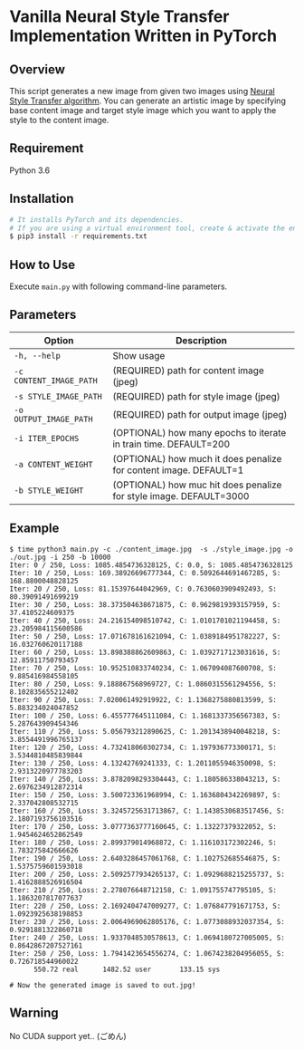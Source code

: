 # Vanilla Neural Style Transfer Implementation Written in PyTorch
## Overview
This script generates a new image from given two images using [Neural Style Transfer algorithm](https://arxiv.org/abs/1508.06576).
You can generate an artistic image by specifying base content image and target style image which you want to apply the style to the content image.

## Requirement
Python 3.6

## Installation
```bash
# It installs PyTorch and its dependencies.
# If you are using a virtual environment tool, create & activate the environment beforehand.
$ pip3 install -r requirements.txt
```

## How to Use
Execute `main.py` with following command-line parameters.


## Parameters

| Option | Description |
| ------ | ----------- |
| `-h, --help` | Show usage |
| `-c CONTENT_IMAGE_PATH` |  (REQUIRED) path for content image (jpeg) |
| `-s STYLE_IMAGE_PATH` | (REQUIRED) path for style image (jpeg) |
| `-o OUTPUT_IMAGE_PATH` |  (REQUIRED) path for output image (jpeg) |
| `-i ITER_EPOCHS` |  (OPTIONAL) how many epochs to iterate in train time. DEFAULT=200 |
| `-a CONTENT_WEIGHT` | (OPTIONAL) how much it does penalize for content image. DEFAULT=1 |
| `-b STYLE_WEIGHT` | (OPTIONAL) how muc hit does penalize for style image. DEFAULT=3000|

## Example
```
$ time python3 main.py -c ./content_image.jpg  -s ./style_image.jpg -o ./out.jpg -i 250 -b 10000
Iter: 0 / 250, Loss: 1085.4854736328125, C: 0.0, S: 1085.4854736328125
Iter: 10 / 250, Loss: 169.38926696777344, C: 0.5092644691467285, S: 168.8800048828125
Iter: 20 / 250, Loss: 81.15397644042969, C: 0.7630603909492493, S: 80.39091491699219
Iter: 30 / 250, Loss: 38.373504638671875, C: 0.9629819393157959, S: 37.4105224609375
Iter: 40 / 250, Loss: 24.216154098510742, C: 1.0101701021194458, S: 23.205984115600586
Iter: 50 / 250, Loss: 17.071678161621094, C: 1.0389184951782227, S: 16.032760620117188
Iter: 60 / 250, Loss: 13.898388862609863, C: 1.0392717123031616, S: 12.85911750793457
Iter: 70 / 250, Loss: 10.952510833740234, C: 1.067094087600708, S: 9.885416984558105
Iter: 80 / 250, Loss: 9.188867568969727, C: 1.0860315561294556, S: 8.102835655212402
Iter: 90 / 250, Loss: 7.020061492919922, C: 1.1368275880813599, S: 5.883234024047852
Iter: 100 / 250, Loss: 6.455777645111084, C: 1.1681337356567383, S: 5.287643909454346
Iter: 110 / 250, Loss: 5.056793212890625, C: 1.2013438940048218, S: 3.8554491996765137
Iter: 120 / 250, Loss: 4.732418060302734, C: 1.197936773300171, S: 3.5344810485839844
Iter: 130 / 250, Loss: 4.13242769241333, C: 1.2011055946350098, S: 2.9313220977783203
Iter: 140 / 250, Loss: 3.8782098293304443, C: 1.180586338043213, S: 2.6976234912872314
Iter: 150 / 250, Loss: 3.500723361968994, C: 1.1636804342269897, S: 2.337042808532715
Iter: 160 / 250, Loss: 3.3245725631713867, C: 1.1438530683517456, S: 2.1807193756103516
Iter: 170 / 250, Loss: 3.0777363777160645, C: 1.13227379322052, S: 1.9454624652862549
Iter: 180 / 250, Loss: 2.899379014968872, C: 1.116103172302246, S: 1.783275842666626
Iter: 190 / 250, Loss: 2.6403286457061768, C: 1.102752685546875, S: 1.5375759601593018
Iter: 200 / 250, Loss: 2.5092577934265137, C: 1.0929688215255737, S: 1.4162888526916504
Iter: 210 / 250, Loss: 2.278076648712158, C: 1.091755747795105, S: 1.1863207817077637
Iter: 220 / 250, Loss: 2.1692404747009277, C: 1.076847791671753, S: 1.0923925638198853
Iter: 230 / 250, Loss: 2.0064969062805176, C: 1.0773088932037354, S: 0.9291881322860718
Iter: 240 / 250, Loss: 1.9337048530578613, C: 1.0694180727005005, S: 0.8642867207527161
Iter: 250 / 250, Loss: 1.7941423654556274, C: 1.0674238204956055, S: 0.726718544960022
      550.72 real      1482.52 user       133.15 sys

# Now the generated image is saved to out.jpg!
```

## Warning
No CUDA support yet.. (ごめん)